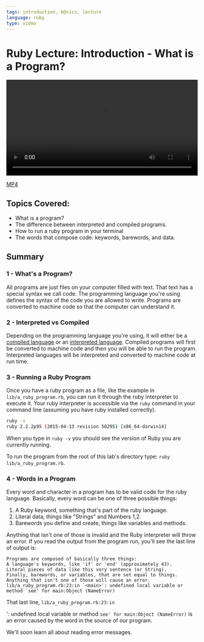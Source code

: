 ```yaml
---
tags: introduction, b@sics, lecture
language: ruby
type: video
---
```


# Ruby Lecture: Introduction - What is a Program?

<video controls width="100%">
  <source src="http://flatiron-videos.s3.amazonaws.com/ironboard/ruby/ruby-lecture-what-is-a-program/ruby-lecture-what-is-a-program.mp4" type="video/mp4" >
    The video accompanying this lab is best enjoyed on Learn.co
</video>

[MP4](http://flatiron-videos.s3.amazonaws.com/ironboard/ruby/ruby-lecture-what-is-a-program/ruby-lecture-what-is-a-program.mp4)

## Topics Covered:

* What is a program?
* The difference between interpreted and compiled programs.
* How to run a ruby program in your terminal
* The words that compose code: keywords, barewords, and data.

## Summary

### 1 - What's a Program?

All programs are just files on your computer filled with text. That text has a special syntax we call code. The programming language you're using defines the syntax of the code you are allowed to write. Programs are converted to machine code so that the computer can understand it. 

### 2 - Interpreted vs Compiled

Depending on the programming language you're using, it will either be a [compiled language](http://en.wikipedia.org/wiki/Compiled_language) or an [interpreted language](http://en.wikipedia.org/wiki/Interpreted_language). Compiled programs will first be converted to machine code and then you will be able to run the program. Interpreted languages will be interpreted and converted to machine code at run time.

### 3 - Running a Ruby Program

Once you have a ruby program as a file, like the example in `lib/a_ruby_program.rb`, you can run it through the ruby interpreter to execute it. Your ruby interpreter is accessible via the `ruby` command in your command line (assuming you have ruby installed correctly).

```bash
ruby -v
ruby 2.2.2p95 (2015-04-13 revision 50295) [x86_64-darwin14]
```

When you type in `ruby -v` you should see the version of Ruby you are currently running.

To run the program from the root of this lab's directory type: `ruby lib/a_ruby_program.rb`.

### 4 - Words in a Program

Every word and character in a program has to be valid code for the ruby language. Basically, every word can be one of three possible things:

1. A Ruby keyword, something that's part of the ruby language.
2. Literal data, things like "Strings" and Numbers 1,2.
3. Barewords you define and create, things like variables and methods.

Anything that isn't one of those is invalid and the Ruby interpreter will throw an error. If you read the output from the program run, you'll see the last line of output is:

```
Programs are composed of basically three things:
A language's keywords, like 'if' or 'end' (approximately 43).
Literal pieces of data like this very sentence (or String).
Finally, barewords, or variables, that are set equal to things.
Anything that isn't one of those will cause an error.
lib/a_ruby_program.rb:23:in `<main>': undefined local variable or method `see' for main:Object (NameError)
```

That last line, `lib/a_ruby_program.rb:23:in `<main>': undefined local variable or method `see' for main:Object (NameError)` is an error caused by the word in the source of our program. 

We'll soon learn all about reading error messages.
